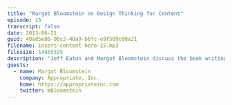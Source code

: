 ```yaml
---
title: "Margot Bloomstein on Design Thinking for Content"
episode: 15
transcript: false
date: 2013-06-21
guid: 40ad5e88-08c2-40a9-b6fc-e9f509c08a21
filename: insert-content-here-15.mp3
filesize: 14455325
description: "Jeff Eaton and Margot Bloomstein discuss the book writing process; the overlap of design thinking and content strategy; and the importance of asking why."
guests: 
  - name: Margot Bloomstein
    company: Appropriate, Inc.
    home: https://appropriateinc.com
    twitter: mbloomstein
---
```

